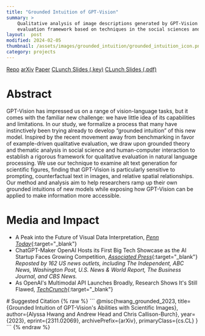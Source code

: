 ```yaml
---
title: "Grounded Intuition of GPT-Vision"
summary: >
    Qualitative analysis of image descriptions generated by GPT-Vision and new 
    evaluation framework based on techniques in the social sciences and HCI.
layout:  post
modified: 2024-02-05
thumbnail: /assets/images/grounded_intuition/grounded_intuition_icon.png
category: projects
---
```

<style>
.responsive-wrap iframe{ max-width: 100%; aspect-ratio: 16 / 9; }
</style>

<a href="https://github.com/ahwang16/grounded-intuition-gpt-vision" class="button github darkbg" target="_blank" rel="noopener noreferrer">Repo</a>
<a href="https://arxiv.org/abs/2311.02069" class="button arxiv darkbg" target="_blank" rel="noopener noreferrer">arXiv</a>
<a href="https://arxiv.org/pdf/2311.02069.pdf" class="button pdf lightbg" target="_blank" rel="noopener noreferrer">Paper</a>
<a href="/assets/files/project_resources/Grounded_Intuition_CLunch_Final.key" class="button keynote lightbg">CLunch Slides (.key)</a>
<a href="/assets/files/project_resources/Grounded_Intuition_CLunch_Final.pdf" class="button pdf lightbg" target="_blank" rel="noopener noreferrer">CLunch Slides (.pdf)</a>

# Abstract
GPT-Vision has impressed us on a range of vision-language tasks, but it comes with the familiar new challenge: we have little idea of its capabilities and limitations. In our study, we formalize a process that many have instinctively been trying already to develop “grounded intuition” of this new model. Inspired by the recent movement away from benchmarking in favor of example-driven qualitative evaluation, we draw upon grounded theory and thematic analysis in social science and human-computer interaction to establish a rigorous framework for qualitative evaluation in natural language processing. We use our technique to examine alt text generation for scientific figures, finding that GPT-Vision is particularly sensitive to prompting, counterfactual text in images, and relative spatial relationships. Our method and analysis aim to help researchers ramp up their own grounded intuitions of new models while exposing how GPT-Vision can be applied to make information more accessible.

<!-- ![Grounded Intuition of GPT-Vision's Abilities with Scientific Papers](/assets/images/grounded_intuition/grounded_intuition_github.png) -->

# Media and Impact
- A Peak into the Future of Visual Data Interpretation, [*Penn Today*](https://penntoday.upenn.edu/news/peek-future-visual-data-interpretation){:target="_blank"}
- ChatGPT-Maker OpenAI Hosts its First Big Tech Showcase as the AI Startup Faces Growing Competition, [*Associated Press*](https://apnews.com/article/chatgpt-openai-tech-showcase-da850be425aaa269e2915e9e0b1c726a){:target="_blank"}  
*Reposted by 162 US news outlets, including The Independent, ABC News, Washington Post, U.S. News & World Report, The Business Journal, and CBS News.*
- As OpenAI's Multimodal API Launches Broadly, Research Shows It's Still Flawed, [*TechCrunch*](https://techcrunch.com/2023/11/06/openai-gpt-4-with-vision-release-research-flaws/){:target="_blank"}

<!-- # Paper Viewer
*If the PDF viewer does not appear, you may need to refresh or check Resources above.*

<iframe src="https://docs.google.com/viewer?url=https://arxiv.org/pdf/2311.02069.pdf&embedded=true" title="Grounded Intuition of GPT-Vision's Abilities with Scientific Images" style="width:100%; height:100vh;" frameborder="0"></iframe> -->

<div markdown="1">
# Suggested Citation
{% raw %}
```
@misc{hwang_grounded_2023,
      title={Grounded Intuition of GPT-Vision's Abilities with Scientific Images}, 
      author={Alyssa Hwang and Andrew Head and Chris Callison-Burch},
      year={2023},
      eprint={2311.02069},
      archivePrefix={arXiv},
      primaryClass={cs.CL}
}
```
{% endraw %}
</div>